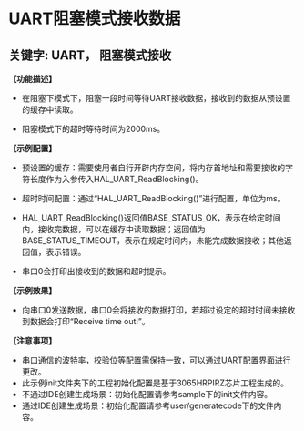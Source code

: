 # UART阻塞模式接收数据
## 关键字: UART， 阻塞模式接收

**【功能描述】**
+ 在阻塞下模式下，阻塞一段时间等待UART接收数据，接收到的数据从预设置的缓存中读取。

+ 阻塞模式下的超时等待时间为2000ms。

**【示例配置】**
+ 预设置的缓存：需要使用者自行开辟内存空间，将内存首地址和需要接收的字符长度作为入参传入HAL_UART_ReadBlocking()。

+ 超时时间配置：通过“HAL_UART_ReadBlocking()”进行配置，单位为ms。

+ HAL_UART_ReadBlocking()返回值BASE_STATUS_OK，表示在给定时间内，接收完数据，可以在缓存中读取数据；返回值为
BASE_STATUS_TIMEOUT，表示在规定时间内，未能完成数据接收；其他返回值，表示错误。

+ 串口0会打印出接收到的数据和超时提示。

**【示例效果】**
+ 向串口0发送数据，串口0会将接收的数据打印，若超过设定的超时时间未接收到数据会打印“Receive time out!”。

**【注意事项】**
+ 串口通信的波特率，校验位等配置需保持一致，可以通过UART配置界面进行更改。
+ 此示例init文件夹下的工程初始化配置是基于3065HRPIRZ芯片工程生成的。
+ 不通过IDE创建生成场景：初始化配置请参考sample下的init文件内容。
+ 通过IDE创建生成场景：初始化配置请参考user/generatecode下的文件内容。